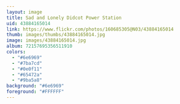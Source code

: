 ```yaml
---
layout: image
title: Sad and Lonely Didcot Power Station
uid: 43884165014
link: https://www.flickr.com/photos/160685305@N03/43884165014
thumb: images/thumbs/43884165014.jpg
image: images/43884165014.jpg
album: 72157695356511910
colors: 
  - "#6e6969"
  - "#7ba7cd"
  - "#0e0f11"
  - "#65472a"
  - "#9ba5a8"
background: "#6e6969"
foreground: "#FFFFFF"
---
```


